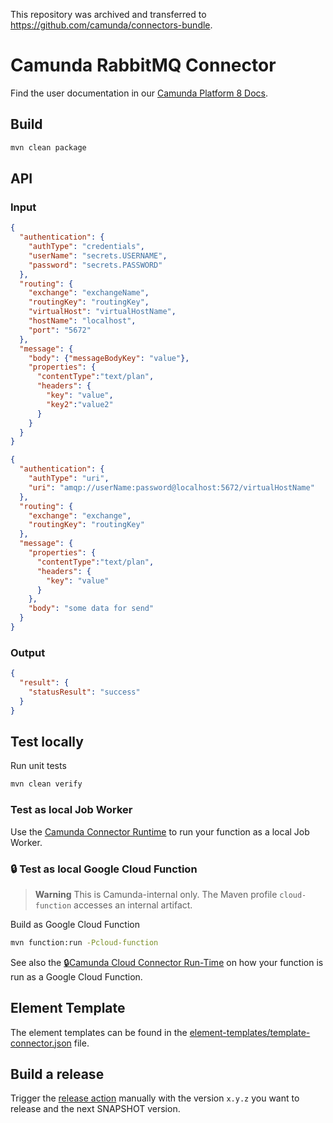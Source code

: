 This repository was archived and transferred to https://github.com/camunda/connectors-bundle.

# Camunda RabbitMQ Connector

Find the user documentation in our [Camunda Platform 8 Docs](https://docs.camunda.io/docs/components/integration-framework/connectors/out-of-the-box-connectors/available-connectors-overview).

## Build

```bash
mvn clean package
```

## API

### Input

```json
{
  "authentication": {
    "authType": "credentials",
    "userName": "secrets.USERNAME",
    "password": "secrets.PASSWORD"
  },
  "routing": {
    "exchange": "exchangeName",
    "routingKey": "routingKey",
    "virtualHost": "virtualHostName",
    "hostName": "localhost",
    "port": "5672"
  },
  "message": {
    "body": {"messageBodyKey": "value"},
    "properties": {
      "contentType":"text/plan",
      "headers": {
        "key": "value",
        "key2":"value2"
      }
    }
  }
}
```

```json
{
  "authentication": {
    "authType": "uri",
    "uri": "amqp://userName:password@localhost:5672/virtualHostName"
  },
  "routing": {
    "exchange": "exchange",
    "routingKey": "routingKey"
  },
  "message": {
    "properties": {
      "contentType":"text/plan",
      "headers": {
        "key": "value"
      }
    },
    "body": "some data for send"
  }
}
```

### Output

```json
{
  "result": {
    "statusResult": "success"
  }
}
```

## Test locally

Run unit tests

```bash
mvn clean verify
```

### Test as local Job Worker

Use the [Camunda Connector Runtime](https://github.com/camunda-community-hub/spring-zeebe/tree/master/connector-runtime#building-connector-runtime-bundles) to run your function as a local Job Worker.

### :lock: Test as local Google Cloud Function

> **Warning**
> This is Camunda-internal only. The Maven profile `cloud-function` accesses an internal artifact.

Build as Google Cloud Function

```bash
mvn function:run -Pcloud-function
```

See also the [:lock:Camunda Cloud Connector Run-Time](https://github.com/camunda/connector-runtime-cloud) on how your function
is run as a Google Cloud Function.

## Element Template

The element templates can be found in the [element-templates/template-connector.json](element-templates/template-connector.json) file.

## Build a release

Trigger the [release action](./.github/workflows/RELEASE.yml) manually with the version `x.y.z` you want to release and the next SNAPSHOT version.
